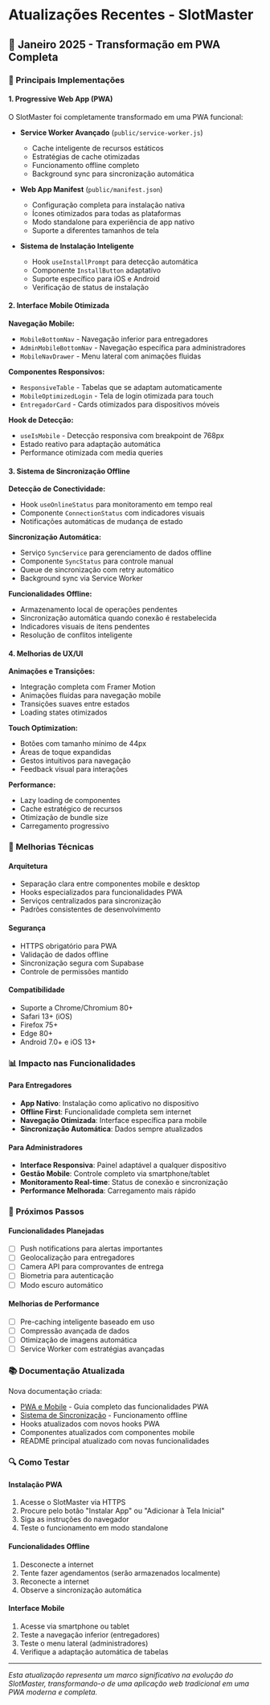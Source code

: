 # Atualizações Recentes - SlotMaster

## 📅 Janeiro 2025 - Transformação em PWA Completa

### 🚀 Principais Implementações

#### 1. Progressive Web App (PWA)
O SlotMaster foi completamente transformado em uma PWA funcional:

- **Service Worker Avançado** (`public/service-worker.js`)
  - Cache inteligente de recursos estáticos
  - Estratégias de cache otimizadas
  - Funcionamento offline completo
  - Background sync para sincronização automática

- **Web App Manifest** (`public/manifest.json`)
  - Configuração completa para instalação nativa
  - Ícones otimizados para todas as plataformas
  - Modo standalone para experiência de app nativo
  - Suporte a diferentes tamanhos de tela

- **Sistema de Instalação Inteligente**
  - Hook `useInstallPrompt` para detecção automática
  - Componente `InstallButton` adaptativo
  - Suporte específico para iOS e Android
  - Verificação de status de instalação

#### 2. Interface Mobile Otimizada

**Navegação Mobile:**
- `MobileBottomNav` - Navegação inferior para entregadores
- `AdminMobileBottomNav` - Navegação específica para administradores
- `MobileNavDrawer` - Menu lateral com animações fluidas

**Componentes Responsivos:**
- `ResponsiveTable` - Tabelas que se adaptam automaticamente
- `MobileOptimizedLogin` - Tela de login otimizada para touch
- `EntregadorCard` - Cards otimizados para dispositivos móveis

**Hook de Detecção:**
- `useIsMobile` - Detecção responsiva com breakpoint de 768px
- Estado reativo para adaptação automática
- Performance otimizada com media queries

#### 3. Sistema de Sincronização Offline

**Detecção de Conectividade:**
- Hook `useOnlineStatus` para monitoramento em tempo real
- Componente `ConnectionStatus` com indicadores visuais
- Notificações automáticas de mudança de estado

**Sincronização Automática:**
- Serviço `SyncService` para gerenciamento de dados offline
- Componente `SyncStatus` para controle manual
- Queue de sincronização com retry automático
- Background sync via Service Worker

**Funcionalidades Offline:**
- Armazenamento local de operações pendentes
- Sincronização automática quando conexão é restabelecida
- Indicadores visuais de itens pendentes
- Resolução de conflitos inteligente

#### 4. Melhorias de UX/UI

**Animações e Transições:**
- Integração completa com Framer Motion
- Animações fluidas para navegação mobile
- Transições suaves entre estados
- Loading states otimizados

**Touch Optimization:**
- Botões com tamanho mínimo de 44px
- Áreas de toque expandidas
- Gestos intuitivos para navegação
- Feedback visual para interações

**Performance:**
- Lazy loading de componentes
- Cache estratégico de recursos
- Otimização de bundle size
- Carregamento progressivo

### 🔧 Melhorias Técnicas

#### Arquitetura
- Separação clara entre componentes mobile e desktop
- Hooks especializados para funcionalidades PWA
- Serviços centralizados para sincronização
- Padrões consistentes de desenvolvimento

#### Segurança
- HTTPS obrigatório para PWA
- Validação de dados offline
- Sincronização segura com Supabase
- Controle de permissões mantido

#### Compatibilidade
- Suporte a Chrome/Chromium 80+
- Safari 13+ (iOS)
- Firefox 75+
- Edge 80+
- Android 7.0+ e iOS 13+

### 📊 Impacto nas Funcionalidades

#### Para Entregadores
- **App Nativo**: Instalação como aplicativo no dispositivo
- **Offline First**: Funcionalidade completa sem internet
- **Navegação Otimizada**: Interface específica para mobile
- **Sincronização Automática**: Dados sempre atualizados

#### Para Administradores
- **Interface Responsiva**: Painel adaptável a qualquer dispositivo
- **Gestão Mobile**: Controle completo via smartphone/tablet
- **Monitoramento Real-time**: Status de conexão e sincronização
- **Performance Melhorada**: Carregamento mais rápido

### 🚀 Próximos Passos

#### Funcionalidades Planejadas
- [ ] Push notifications para alertas importantes
- [ ] Geolocalização para entregadores
- [ ] Camera API para comprovantes de entrega
- [ ] Biometria para autenticação
- [ ] Modo escuro automático

#### Melhorias de Performance
- [ ] Pre-caching inteligente baseado em uso
- [ ] Compressão avançada de dados
- [ ] Otimização de imagens automática
- [ ] Service Worker com estratégias avançadas

### 📚 Documentação Atualizada

Nova documentação criada:
- [PWA e Mobile](./pwa-mobile.md) - Guia completo das funcionalidades PWA
- [Sistema de Sincronização](./sincronizacao.md) - Funcionamento offline
- Hooks atualizados com novos hooks PWA
- Componentes atualizados com componentes mobile
- README principal atualizado com novas funcionalidades

### 🔍 Como Testar

#### Instalação PWA
1. Acesse o SlotMaster via HTTPS
2. Procure pelo botão "Instalar App" ou "Adicionar à Tela Inicial"
3. Siga as instruções do navegador
4. Teste o funcionamento em modo standalone

#### Funcionalidades Offline
1. Desconecte a internet
2. Tente fazer agendamentos (serão armazenados localmente)
3. Reconecte a internet
4. Observe a sincronização automática

#### Interface Mobile
1. Acesse via smartphone ou tablet
2. Teste a navegação inferior (entregadores)
3. Teste o menu lateral (administradores)
4. Verifique a adaptação automática de tabelas

---

*Esta atualização representa um marco significativo na evolução do SlotMaster, transformando-o de uma aplicação web tradicional em uma PWA moderna e completa.*
